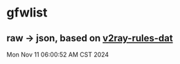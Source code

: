 # gfwlist
## raw -> json, based on [v2ray-rules-dat](https://github.com/Loyalsoldier/v2ray-rules-dat)
Mon Nov 11 06:00:52 AM CST 2024

